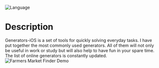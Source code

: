 ![Language](https://img.shields.io/badge/swift-4.2-brightgreen.svg)

# Description
Generators-iOS is a set of tools for quickly solving everyday tasks. I have put together the most commonly used generators. All of them will not only be useful in work or study but will also help to have fun in your spare time. The list of online generators is constantly updated.
<br>
![Farmers Market Finder Demo](https://imgur.com/PrXuXsV)
